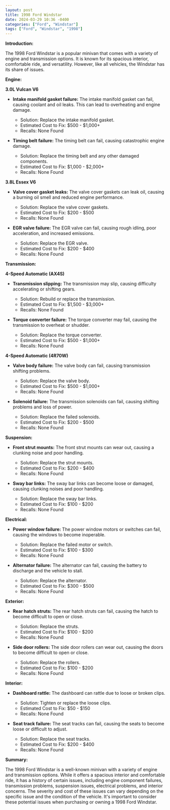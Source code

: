 ```yaml
---
layout: post
title: 1998 Ford Windstar
date: 2024-03-29 10:36 -0400
categories: ["Ford", "Windstar"]
tags: ["Ford", "Windstar", "1998"]
---
```

**Introduction:**

The 1998 Ford Windstar is a popular minivan that comes with a variety of engine and transmission options. It is known for its spacious interior, comfortable ride, and versatility. However, like all vehicles, the Windstar has its share of issues.

**Engine:**

**3.0L Vulcan V6**

* **Intake manifold gasket failure:** The intake manifold gasket can fail, causing coolant and oil leaks. This can lead to overheating and engine damage.
    * Solution: Replace the intake manifold gasket.
    * Estimated Cost to Fix: $500 - $1,000+
    * Recalls: None Found

* **Timing belt failure:** The timing belt can fail, causing catastrophic engine damage.
    * Solution: Replace the timing belt and any other damaged components.
    * Estimated Cost to Fix: $1,000 - $2,000+
    * Recalls: None Found

**3.8L Essex V6**

* **Valve cover gasket leaks:** The valve cover gaskets can leak oil, causing a burning oil smell and reduced engine performance.
    * Solution: Replace the valve cover gaskets.
    * Estimated Cost to Fix: $200 - $500
    * Recalls: None Found

* **EGR valve failure:** The EGR valve can fail, causing rough idling, poor acceleration, and increased emissions.
    * Solution: Replace the EGR valve.
    * Estimated Cost to Fix: $200 - $400
    * Recalls: None Found

**Transmission:**

**4-Speed Automatic (AX4S)**

* **Transmission slipping:** The transmission may slip, causing difficulty accelerating or shifting gears.
    * Solution: Rebuild or replace the transmission.
    * Estimated Cost to Fix: $1,500 - $3,000+
    * Recalls: None Found

* **Torque converter failure:** The torque converter may fail, causing the transmission to overheat or shudder.
    * Solution: Replace the torque converter.
    * Estimated Cost to Fix: $500 - $1,000+
    * Recalls: None Found

**4-Speed Automatic (4R70W)**

* **Valve body failure:** The valve body can fail, causing transmission shifting problems.
    * Solution: Replace the valve body.
    * Estimated Cost to Fix: $500 - $1,000+
    * Recalls: None Found

* **Solenoid failure:** The transmission solenoids can fail, causing shifting problems and loss of power.
    * Solution: Replace the failed solenoids.
    * Estimated Cost to Fix: $200 - $500
    * Recalls: None Found

**Suspension:**

* **Front strut mounts:** The front strut mounts can wear out, causing a clunking noise and poor handling.
    * Solution: Replace the strut mounts.
    * Estimated Cost to Fix: $200 - $400
    * Recalls: None Found

* **Sway bar links:** The sway bar links can become loose or damaged, causing clunking noises and poor handling.
    * Solution: Replace the sway bar links.
    * Estimated Cost to Fix: $100 - $200
    * Recalls: None Found

**Electrical:**

* **Power window failure:** The power window motors or switches can fail, causing the windows to become inoperable.
    * Solution: Replace the failed motor or switch.
    * Estimated Cost to Fix: $100 - $300
    * Recalls: None Found

* **Alternator failure:** The alternator can fail, causing the battery to discharge and the vehicle to stall.
    * Solution: Replace the alternator.
    * Estimated Cost to Fix: $300 - $500
    * Recalls: None Found

**Exterior:**

* **Rear hatch struts:** The rear hatch struts can fail, causing the hatch to become difficult to open or close.
    * Solution: Replace the struts.
    * Estimated Cost to Fix: $100 - $200
    * Recalls: None Found

* **Side door rollers:** The side door rollers can wear out, causing the doors to become difficult to open or close.
    * Solution: Replace the rollers.
    * Estimated Cost to Fix: $100 - $200
    * Recalls: None Found

**Interior:**

* **Dashboard rattle:** The dashboard can rattle due to loose or broken clips.
    * Solution: Tighten or replace the loose clips.
    * Estimated Cost to Fix: $50 - $150
    * Recalls: None Found

* **Seat track failure:** The seat tracks can fail, causing the seats to become loose or difficult to adjust.
    * Solution: Replace the seat tracks.
    * Estimated Cost to Fix: $200 - $400
    * Recalls: None Found

**Summary:**

The 1998 Ford Windstar is a well-known minivan with a variety of engine and transmission options. While it offers a spacious interior and comfortable ride, it has a history of certain issues, including engine component failures, transmission problems, suspension issues, electrical problems, and interior concerns. The severity and cost of these issues can vary depending on the specific issue and the condition of the vehicle. It's important to consider these potential issues when purchasing or owning a 1998 Ford Windstar.
